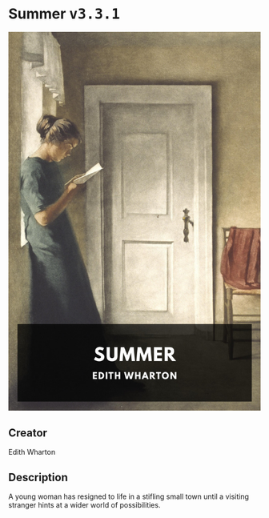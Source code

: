 
# Summer <kbd>v3.3.1</kbd>

<center>
  <img src="./cover-1024.jpg"/>
</center>

## Creator
Edith Wharton

## Description
A young woman has resigned to life in a stifling small town until a visiting stranger hints at a wider world of possibilities.
